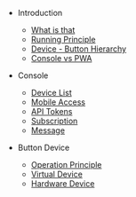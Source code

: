 


- Introduction
  - [What is that](introduction/what-is-that.md)
  - [Running Principle](introduction/running-principle.md)
  - [Device - Button Hierarchy](introduction/device---button-hierarchy.md)
  - [Console vs PWA](introduction/console-vs-pwa.md)

- Console

  - [Device List](console/deviceList.md)
  - [Mobile Access](console/mobile-access.md)
  - [API Tokens](console/APITokens.md)
  - [Subscription](console/subscription.md)
  - [Message](console/message.md)

- Button Device
  - [Operation Principle](buttonDevice/operation-principle.md)
  - [Virtual Device](buttonDevice/virtual-device.md)
  - [Hardware Device](buttonDevice/hardware-device.md)
